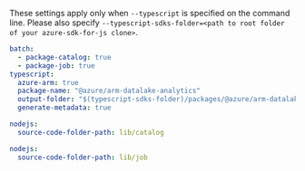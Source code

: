 These settings apply only when `--typescript` is specified on the command line.
Please also specify `--typescript-sdks-folder=<path to root folder of your azure-sdk-for-js clone>`.

``` yaml $(typescript)
batch:
  - package-catalog: true
  - package-job: true
typescript:
  azure-arm: true
  package-name: "@azure/arm-datalake-analytics"
  output-folder: "$(typescript-sdks-folder)/packages/@azure/arm-datalake-analytics"
  generate-metadata: true
```

``` yaml $(nodejs) && $(tag) == 'package-catalog'
nodejs:
  source-code-folder-path: lib/catalog
```

``` yaml $(nodejs) && $(tag) == 'package-job'
nodejs:
  source-code-folder-path: lib/job
```
